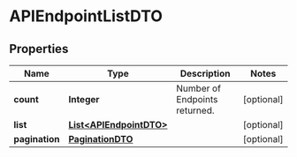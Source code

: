 

# APIEndpointListDTO

## Properties

Name | Type | Description | Notes
------------ | ------------- | ------------- | -------------
**count** | **Integer** | Number of Endpoints returned.  |  [optional]
**list** | [**List&lt;APIEndpointDTO&gt;**](APIEndpointDTO.md) |  |  [optional]
**pagination** | [**PaginationDTO**](PaginationDTO.md) |  |  [optional]



